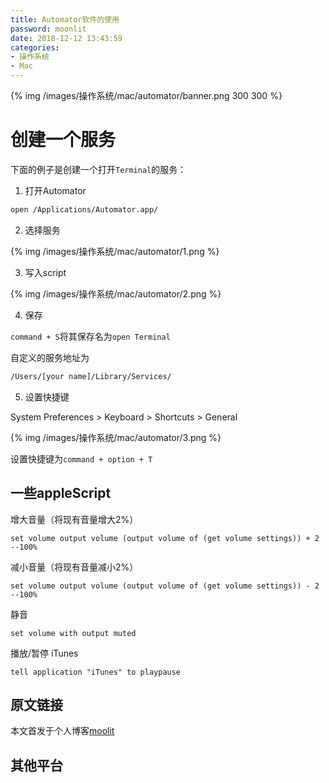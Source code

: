 ```yaml
---
title: Automator软件的使用
password: moonlit
date: 2018-12-12 13:43:59
categories: 
- 操作系统
- Mac
---
```


{% img /images/操作系统/mac/automator/banner.png 300 300 %}

<!--more-->

# 创建一个服务

下面的例子是创建一个打开`Terminal`的服务：

1. 打开Automator

```bash
open /Applications/Automator.app/
```

2. 选择服务

{% img /images/操作系统/mac/automator/1.png %}

3. 写入script

{% img /images/操作系统/mac/automator/2.png %}

4. 保存

`command + S`将其保存名为`open Terminal`

自定义的服务地址为

```bash
/Users/[your name]/Library/Services/
```

5. 设置快捷键

System Preferences > Keyboard > Shortcuts > General

{% img /images/操作系统/mac/automator/3.png %}

设置快捷键为`command + option + T`

## 一些appleScript

增大音量（将现有音量增大2%）

```appleScript
set volume output volume (output volume of (get volume settings)) + 2 --100%
```

减小音量（将现有音量减小2%）

```appleScript
set volume output volume (output volume of (get volume settings)) - 2 --100%
```

静音

```appleScript
set volume with output muted
```

播放/暂停 iTunes

```appleScript
tell application "iTunes" to playpause
```

## 原文链接

本文首发于个人博客[moolit](https://moonlit.vip/)

## 其他平台
